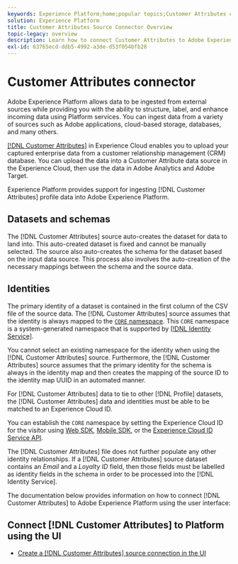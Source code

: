 ```yaml
---
keywords: Experience Platform;home;popular topics;Customer Attributes connector
solution: Experience Platform
title: Customer Attributes Source Connector Overview
topic-legacy: overview
description: Learn how to connect Customer Attributes to Adobe Experience Platform using APIs or the user interface
exl-id: 63765ecd-ddb5-4992-a3de-d53f054bfb28
---
```

# Customer Attributes connector

Adobe Experience Platform allows data to be ingested from external sources while providing you with the ability to structure, label, and enhance incoming data using Platform services. You can ingest data from a variety of sources such as Adobe applications, cloud-based storage, databases, and many others.

[[!DNL Customer Attributes]](https://experienceleague.adobe.com/docs/core-services/interface/services/customer-attributes/attributes.html?lang=en) in Experience Cloud enables you to upload your captured enterprise data from a customer relationship management (CRM) database. You can upload the data into a Customer Attribute data source in the Experience Cloud, then use the data in Adobe Analytics and Adobe Target.

Experience Platform provides support for ingesting [!DNL Customer Attributes] profile data into Adobe Experience Platform.

## Datasets and schemas

The [!DNL Customer Attributes] source auto-creates the dataset for data to land into. This auto-created dataset is fixed and cannot be manually selected. The source also auto-creates the schema for the dataset based on the input data source. This process also involves the auto-creation of the necessary mappings between the schema and the source data.

## Identities

The primary identity of a dataset is contained in the first column of the CSV file of the source data. The [!DNL Customer Attributes] source assumes that the identity is always mapped to the [`CORE` namespace](../../../identity-service/namespaces.md). This `CORE` namespace is a system-generated namespace that is supported by [[!DNL Identity Service]](../../../identity-service/home.md).

You cannot select an existing namespace for the identity when using the [!DNL Customer Attributes] source. Furthermore, the [!DNL Customer Attributes] source assumes that the primary identity for the schema is always in the identity map and then creates the mapping of the source ID to the identity map UUID in an automated manner.

For [!DNL Customer Attributes] data to tie to other [!DNL Profile] datasets, the [!DNL Customer Attributes] data and identities must be able to be matched to an Experience Cloud ID.

You can establish the `CORE` namespace by setting the Experience Cloud ID for the visitor using [Web SDK](https://experienceleague.adobe.com/docs/experience-platform/edge/identity/overview.html?lang=en), [Mobile SDK](https://aep-sdks.gitbook.io/docs/foundation-extensions/mobile-core/identity), or the [Experience Cloud ID Service API](https://experienceleague.adobe.com/docs/id-service/using/intro/overview.html?lang=en).

The [!DNL Customer Attributes] file does not further populate any other identity relationships. If a [!DNL Customer Attributes] source dataset contains an *Email* and a *Loyalty ID* field, then those fields must be labelled as identity fields in the schema in order to be processed into the [!DNL Identity Service].

The documentation below provides information on how to connect [!DNL Customer Attributes] to Adobe Experience Platform using the user interface:

## Connect [!DNL Customer Attributes] to Platform using the UI

- [Create a [!DNL Customer Attributes] source connection in the UI](../../tutorials/ui/create/adobe-applications/customer-attributes.md)
